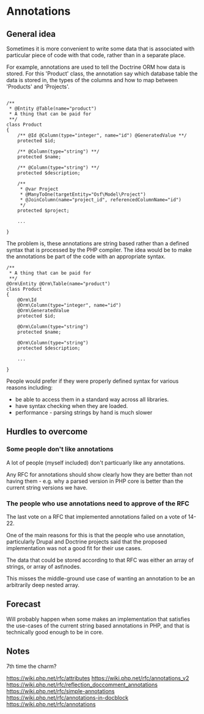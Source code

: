# Annotations

## General idea

Sometimes it is more convenient to write some data that is associated with particular piece of code with that code, rather than in a separate place.

For example, annotations are used to tell the Doctrine ORM how data is stored. For this 'Product' class, the annotation say which database table the data is stored in, the types of the columns and how to  map between 'Products' and 'Projects'.

```

/**
 * @Entity @Table(name="product")
 * A thing that can be paid for
 **/
class Product
{
    /** @Id @Column(type="integer", name="id") @GeneratedValue **/
    protected $id;

    /** @Column(type="string") **/
    protected $name;

    /** @Column(type="string") **/
    protected $description;

    /**
     * @var Project
     * @ManyToOne(targetEntity="Osf\Model\Project")
     * @JoinColumn(name="project_id", referencedColumnName="id")
     */
    protected $project;

    ...

}

```

The problem is, these annotations are string based rather than a defined syntax that is processed by the PHP compiler. The idea would be to make the annotations be part of the code with an appropriate syntax.

```
/**
 * A thing that can be paid for
 **/ 
@Orm\Entity @Orm\Table(name="product")
class Product
{
    @Orm\Id
    @Orm\Column(type="integer", name="id")
    @Orm\GeneratedValue
    protected $id;

    @Orm\Column(type="string")
    protected $name;

    @Orm\Column(type="string")
    protected $description;

    ...

}

```

People would prefer if they were properly defined syntax for various reasons including:

* be able to access them in a standard way across all libraries.
* have syntax checking when they are loaded.
* performance - parsing strings by hand is much slower 


## Hurdles to overcome

### Some people don't like annotations

A lot of people (myself included) don't particuarly like any annotations.

Any RFC for annotations should show clearly how they are better than not having them - e.g. why a parsed version in PHP core is better than the current string versions we have.


### The people who use annotations need to approve of the RFC

The last vote on a RFC that implemented annotations failed on a vote of 14-22.

One of the main reasons for this is that the people who use annotation, particularly Drupal and Doctrine projects said that the proposed implementation was not a good fit for their use cases.

The data that could be stored according to that RFC was either an array of strings, or array of ast\nodes. 

This misses the middle-ground use case of wanting an annotation to be an arbitrarily deep nested array.  


## Forecast

Will probably happen when some makes an implementation that satisfies the use-cases of the current string based annotations in PHP, and that is technically good enough to be in core.

## Notes

7th time the charm?

https://wiki.php.net/rfc/attributes
https://wiki.php.net/rfc/annotations_v2
https://wiki.php.net/rfc/reflection_doccomment_annotations
https://wiki.php.net/rfc/simple-annotations
https://wiki.php.net/rfc/annotations-in-docblock
https://wiki.php.net/rfc/annotations